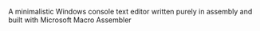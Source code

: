 A minimalistic Windows console text editor
written purely in assembly and built with Microsoft Macro Assembler
